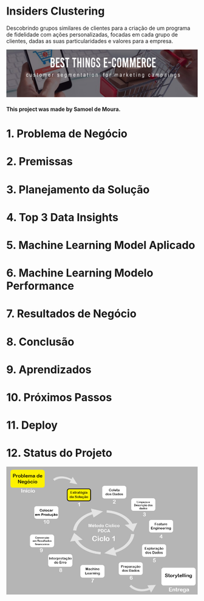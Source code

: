 # Insiders Clustering

Descobrindo grupos similares de clientes para a criação de um programa de fidelidade com ações personalizadas, focadas em cada grupo de clientes, dadas as suas particularidades e valores para a empresa.

![](img/capa_readme.jpg)

#### This project was made by Samoel de Moura.

# 1. Problema de Negócio

# 2. Premissas

# 3. Planejamento da Solução

# 4. Top 3 Data Insights

# 5. Machine Learning Model Aplicado

# 6. Machine Learning Modelo Performance

# 7. Resultados de Negócio

# 8. Conclusão

# 9. Aprendizados

# 10. Próximos Passos

# 11. Deploy

# 12. Status do Projeto
![](img/project_status.jpg)
